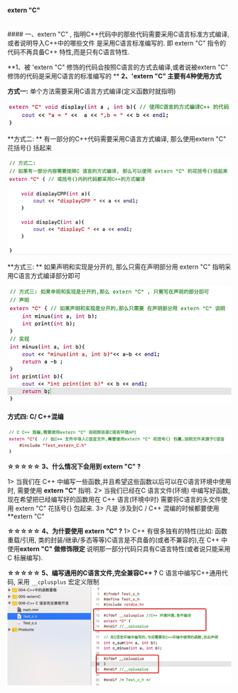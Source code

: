#### extern "C"


<br>
#### 一、extern "C" , 指明C++代码中的那些代码需要采用C语言标准方式编译, 或者说明导入C++中的哪些文件 是采用C语言标准编写的. 即  extern "C" 指令的代码不再具备C++ 特性,而是只有C语言特性.

<br>

**1、被 'extern "C" 修饰的代码会按照C语言的方式去编译,或者说被extern "C" 修饰的代码是采用C语言的标准编写的 **
**2、'extern "C" 主要有4种使用方式**

**方式一:**
单个方法需要采用C语言方式编译(定义函数时就指明)

![](/assets/Snip20190110_1.png)

**方式二: **
有一部分的C++代码需要采用C语言方式编译, 那么使用extern "C" 花括号{} 括起来

![](/assets/Snip20190110_3.png)

**方式三: **
如果声明和实现是分开的, 那么只需在声明部分用 extern "C" 指明采用C语言方式编译部分即可 

![](/assets/Snip20190110_4.png)

**方式四: C/ C++混编**

![](/assets/Snip20190110_7.png)




**☆☆☆☆☆**
**3、什么情况下会用到 extern "C" ?**
   
1> 当我们在 C++ 中编写一些函数,并且希望这些函数以后可以在C语言环境中使用时, 需要使用 **extern "C"** 指明.
2> 当我们已经在C 语言文件(环境) 中编写好函数, 现在希望把已经编写好的函数用在 C++ 语言(环境中时) 需要将C语言的头文件使用 extern "C" 花括号{} 包起来.
3> 凡是 涉及到C / C++ 混编的时候都要使用  **extern "C"

**☆☆☆☆☆**
**4、为什要使用 extern "C" ?**
1> C++ 有很多独有的特性(比如: 函数重载/引用, 类的封装/继承/多态等等)C语言是不具备的(或者不兼容的),在 C++ 中 使用**extern "C" 做修饰限定** 说明那一部分代码只具有C语言特性(或者说只能采用C 标展编写).



**☆☆☆☆☆**
**5、编写通用的C语言文件,完全兼容C++ ?**
C 语言中编写C++通用代码, 采用 `__cplusplus` 宏定义限制
![](/assets/Snip20190110_8.png)







